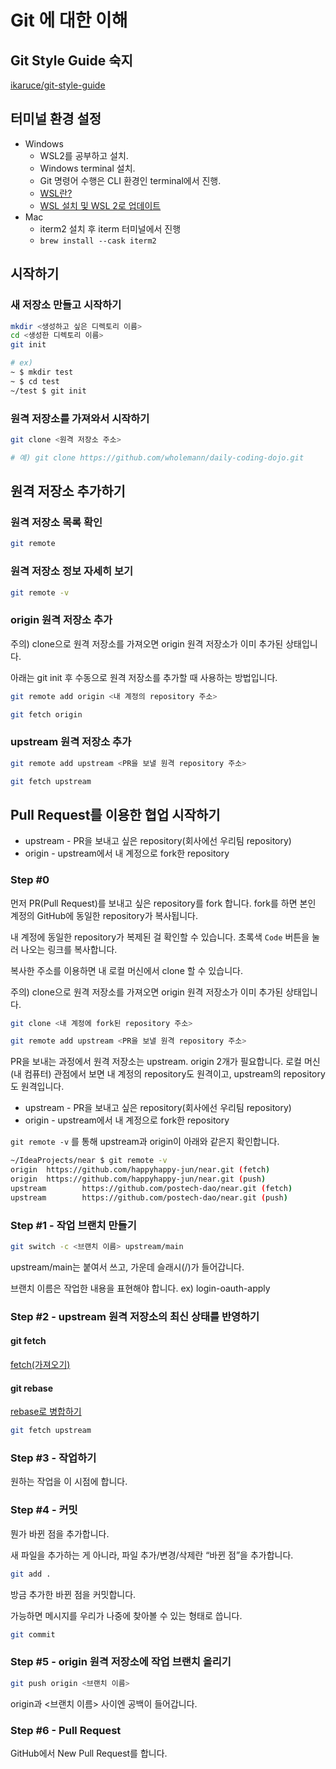 # Git 에 대한 이해

## Git Style Guide 숙지

[ikaruce/git-style-guide](https://github.com/ikaruce/git-style-guide)

## 터미널 환경 설정

- Windows
    - WSL2를 공부하고 설치.
    - Windows terminal 설치.
    - Git 명령어 수행은 CLI 환경인 terminal에서 진행.
    - [WSL란?](https://docs.microsoft.com/ko-kr/windows/wsl/about)
    - [WSL 설치 및 WSL 2로 업데이트](https://docs.microsoft.com/ko-kr/windows/wsl/install-win10)
- Mac
    - iterm2 설치 후 iterm 터미널에서 진행
    - `brew install --cask iterm2`

## 시작하기

### 새 저장소 만들고 시작하기

```bash
mkdir <생성하고 싶은 디렉토리 이름>
cd <생성한 디렉토리 이름>
git init

# ex)
~ $ mkdir test
~ $ cd test
~/test $ git init
```

### 원격 저장소를 가져와서 시작하기

```bash
git clone <원격 저장소 주소>

# 예) git clone https://github.com/wholemann/daily-coding-dojo.git
```


## 원격 저장소 추가하기

### 원격 저장소 목록 확인

```bash
git remote
```

### 원격 저장소 정보 자세히 보기

```bash
git remote -v
```


### origin 원격 저장소 추가

주의) clone으로 원격 저장소를 가져오면 origin 원격 저장소가 이미 추가된 상태입니다.

아래는 git init 후 수동으로 원격 저장소를 추가할 때 사용하는 방법입니다.

```bash
git remote add origin <내 계정의 repository 주소>

git fetch origin
```

### upstream 원격 저장소 추가

```bash
git remote add upstream <PR을 보낼 원격 repository 주소>

git fetch upstream
```

## Pull Request를 이용한 협업 시작하기

- upstream - PR을 보내고 싶은 repository(회사에선 우리팀 repository)
- origin - upstream에서 내 계정으로 fork한 repository


### Step #0

먼저 PR(Pull Request)를 보내고 싶은 repository를 fork 합니다.
fork를 하면 본인 계정의 GitHub에 동일한 repository가 복사됩니다.

내 계정에 동일한 repository가 복제된 걸 확인할 수 있습니다. 초록색 `Code` 버튼을 눌러 나오는 링크를 복사합니다.

복사한 주소를 이용하면 내 로컬 머신에서 clone 할 수 있습니다.

주의) clone으로 원격 저장소를 가져오면 origin 원격 저장소가 이미 추가된 상태입니다.

```bash
git clone <내 계정에 fork된 repository 주소>

git remote add upstream <PR을 보낼 원격 repository 주소>
```

PR을 보내는 과정에서 원격 저장소는 upstream. origin 2개가 필요합니다.
로컬 머신(내 컴퓨터) 관점에서 보면 내 계정의 repository도 원격이고,
upstream의 repository도 원격입니다.

- upstream - PR을 보내고 싶은 repository(회사에선 우리팀 repository)
- origin - upstream에서 내 계정으로 fork한 repository

`git remote -v` 를 통해 upstream과 origin이 아래와 같은지 확인합니다.

```bash
~/IdeaProjects/near $ git remote -v
origin  https://github.com/happyhappy-jun/near.git (fetch)
origin  https://github.com/happyhappy-jun/near.git (push)
upstream        https://github.com/postech-dao/near.git (fetch)
upstream        https://github.com/postech-dao/near.git (push)
```


### Step #1 - 작업 브랜치 만들기

```bash
git switch -c <브랜치 이름> upstream/main
```

upstream/main는 붙여서 쓰고, 가운데 슬래시(/)가 들어갑니다.

브랜치 이름은 작업한 내용을 표현해야 합니다. ex) login-oauth-apply

### Step #2 - upstream 원격 저장소의 최신 상태를 반영하기

#### git fetch

[fetch(가져오기)](https://backlog.com/git-tutorial/kr/stepup/stepup3_2.html)

#### git rebase

[rebase로 병합하기](https://backlog.com/git-tutorial/kr/stepup/stepup2_8.html)

```bash
git fetch upstream
```

### Step #3 - 작업하기

원하는 작업을 이 시점에 합니다.

### Step #4 - 커밋

뭔가 바뀐 점을 추가합니다.

새 파일을 추가하는 게 아니라, 파일 추가/변경/삭제란 “바뀐 점”을 추가합니다.

```bash
git add .
```

방금 추가한 바뀐 점을 커밋합니다.

가능하면 메시지를 우리가 나중에 찾아볼 수 있는 형태로 씁니다.

```bash
git commit
```


### Step #5 - origin 원격 저장소에 작업 브랜치 올리기

```bash
git push origin <브랜치 이름>
```

origin과 <브랜치 이름> 사이엔 공백이 들어갑니다.

### Step #6 - Pull Request

GitHub에서 New Pull Request를 합니다.
